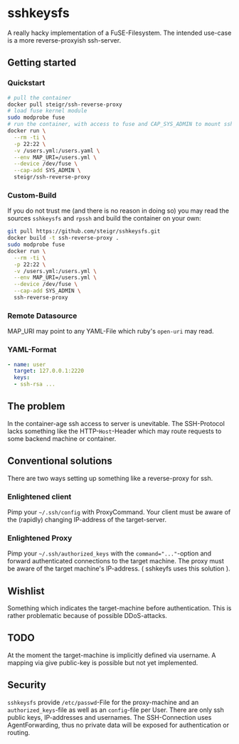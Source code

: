 # sshkeysfs

A really hacky implementation of a FuSE-Filesystem. The intended use-case is a more
reverse-proxyish ssh-server.

## Getting started

### Quickstart

```bash
# pull the container
docker pull steigr/ssh-reverse-proxy
# load fuse kernel module
sudo modprobe fuse
# run the container, with access to fuse and CAP_SYS_ADMIN to mount sshkeysfs
docker run \
  --rm -ti \
  -p 22:22 \
  -v /users.yml:/users.yaml \
  --env MAP_URI=/users.yml \
  --device /dev/fuse \
  --cap-add SYS_ADMIN \
  steigr/ssh-reverse-proxy
```

### Custom-Build

If you do not trust me (and there is no reason in doing so) you may read the sources `sshkeysfs` and `rpssh` and build
the container on your own:

```bash
git pull https://github.com/steigr/sshkeysfs.git
docker build -t ssh-reverse-proxy .
sudo modprobe fuse
docker run \
  --rm -ti \
  -p 22:22 \
  -v /users.yml:/users.yml \
  --env MAP_URI=/users.yml \
  --device /dev/fuse \
  --cap-add SYS_ADMIN \
  ssh-reverse-proxy
```

### Remote Datasource

MAP_URI may point to any YAML-File which ruby's `open-uri` may read.

### YAML-Format

```yaml
- name: user
  target: 127.0.0.1:2220
  keys:
  - ssh-rsa ...
```

## The problem

In the container-age ssh access to server is unevitable. The SSH-Protocol lacks something like
the HTTP-`Host`-Header which may route requests to some backend machine or container.

## Conventional solutions

There are two ways setting up something like a reverse-proxy for ssh.

### Enlightened client

Pimp your `~/.ssh/config` with ProxyCommand. Your client must be aware of the (rapidly) changing
IP-address of the target-server.

### Enlightened Proxy

Pimp your `~/.ssh/authorized_keys` with the `command="..."`-option and forward authenticated connections
to the target machine. The proxy must be aware of the target machine's IP-address.
( sshkeyfs uses this solution ).

## Wishlist

Something which indicates the target-machine before authentication.
This is rather problematic because of possible DDoS-attacks.

## TODO

At the moment the target-machine is implicitly defined via username. A mapping via give public-key is possible
but not yet implemented.

## Security

`sshkeysfs` provide `/etc/passwd`-File for the proxy-machine and an `authorized_keys`-file as well as an `config`-file
per User. There are only ssh public keys, IP-addresses and usernames. The SSH-Connection uses AgentForwarding, thus no
private data will be exposed for authentication or routing.